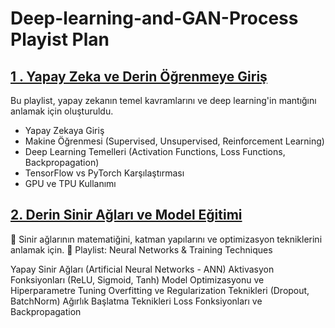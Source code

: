 # Deep-learning-and-GAN-Process Playist Plan

## [1 . Yapay Zeka ve Derin Öğrenmeye Giriş](#thisll-be-a-helpful-section-about-the-greek-letter-Θ)

Bu playlist, yapay zekanın temel kavramlarını ve deep learning'in mantığını anlamak için oluşturuldu.

* Yapay Zekaya Giriş <br>
* Makine Öğrenmesi (Supervised, Unsupervised, Reinforcement Learning) <br>
* Deep Learning Temelleri (Activation Functions, Loss Functions, Backpropagation)<br>
* TensorFlow vs PyTorch Karşılaştırması<br>
* GPU ve TPU Kullanımı<br>


## [ 2. Derin Sinir Ağları ve Model Eğitimi](#thisll-be-a-helpful-section-about-the-greek-letter-Θ)

🎯 Sinir ağlarının matematiğini, katman yapılarını ve optimizasyon tekniklerini anlamak için.
📂 Playlist: Neural Networks & Training Techniques

Yapay Sinir Ağları (Artificial Neural Networks - ANN)
Aktivasyon Fonksiyonları (ReLU, Sigmoid, Tanh)
Model Optimizasyonu ve Hiperparametre Tuning
Overfitting ve Regularization Teknikleri (Dropout, BatchNorm)
Ağırlık Başlatma Teknikleri
Loss Fonksiyonları ve Backpropagation

